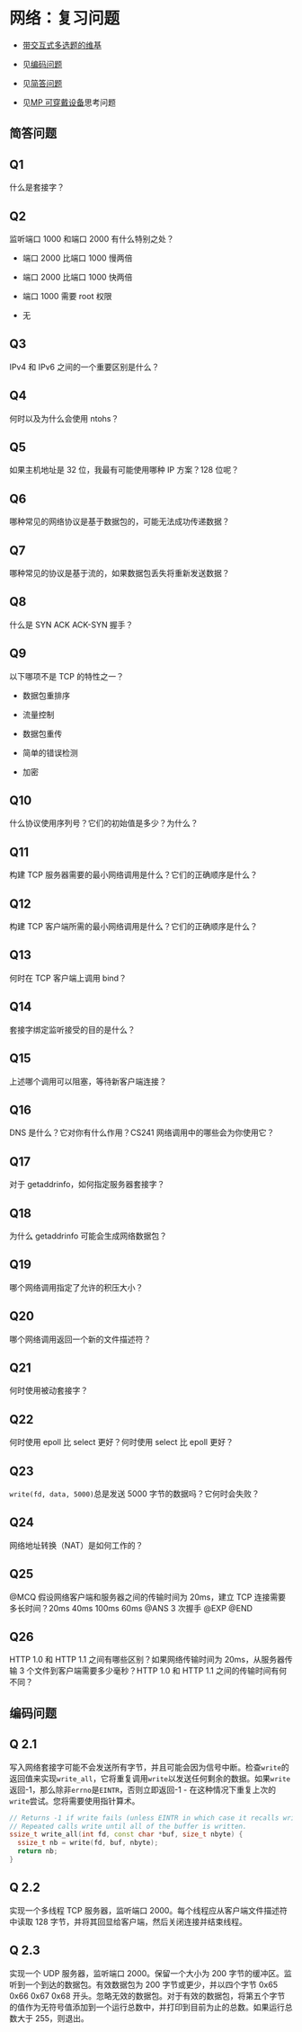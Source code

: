 # 网络：复习问题

+   [带交互式多选题的维基](http://angrave.github.io/SystemProgramming/networkingreviewquestions.html)

+   见[编码问题](#编码问题)

+   见[简答问题](#简答问题)

+   见[MP 可穿戴设备](https://courses.engr.illinois.edu/cs241/mps/mp7/)思考问题

## 简答问题

## Q1

什么是套接字？

## Q2

监听端口 1000 和端口 2000 有什么特别之处？

+   端口 2000 比端口 1000 慢两倍

+   端口 2000 比端口 1000 快两倍

+   端口 1000 需要 root 权限

+   无

## Q3

IPv4 和 IPv6 之间的一个重要区别是什么？

## Q4

何时以及为什么会使用 ntohs？

## Q5

如果主机地址是 32 位，我最有可能使用哪种 IP 方案？128 位呢？

## Q6

哪种常见的网络协议是基于数据包的，可能无法成功传递数据？

## Q7

哪种常见的协议是基于流的，如果数据包丢失将重新发送数据？

## Q8

什么是 SYN ACK ACK-SYN 握手？

## Q9

以下哪项不是 TCP 的特性之一？

+   数据包重排序

+   流量控制

+   数据包重传

+   简单的错误检测

+   加密

## Q10

什么协议使用序列号？它们的初始值是多少？为什么？

## Q11

构建 TCP 服务器需要的最小网络调用是什么？它们的正确顺序是什么？

## Q12

构建 TCP 客户端所需的最小网络调用是什么？它们的正确顺序是什么？

## Q13

何时在 TCP 客户端上调用 bind？

## Q14

套接字绑定监听接受的目的是什么？

## Q15

上述哪个调用可以阻塞，等待新客户端连接？

## Q16

DNS 是什么？它对你有什么作用？CS241 网络调用中的哪些会为你使用它？

## Q17

对于 getaddrinfo，如何指定服务器套接字？

## Q18

为什么 getaddrinfo 可能会生成网络数据包？

## Q19

哪个网络调用指定了允许的积压大小？

## Q20

哪个网络调用返回一个新的文件描述符？

## Q21

何时使用被动套接字？

## Q22

何时使用 epoll 比 select 更好？何时使用 select 比 epoll 更好？

## Q23

`write(fd, data, 5000)`总是发送 5000 字节的数据吗？它何时会失败？

## Q24

网络地址转换（NAT）是如何工作的？

## Q25

@MCQ 假设网络客户端和服务器之间的传输时间为 20ms，建立 TCP 连接需要多长时间？20ms 40ms 100ms 60ms @ANS 3 次握手 @EXP @END

## Q26

HTTP 1.0 和 HTTP 1.1 之间有哪些区别？如果网络传输时间为 20ms，从服务器传输 3 个文件到客户端需要多少毫秒？HTTP 1.0 和 HTTP 1.1 之间的传输时间有何不同？

## 编码问题

## Q 2.1

写入网络套接字可能不会发送所有字节，并且可能会因为信号中断。检查`write`的返回值来实现`write_all`，它将重复调用`write`以发送任何剩余的数据。如果`write`返回-1，那么除非`errno`是`EINTR`，否则立即返回-1 - 在这种情况下重复上次的`write`尝试。您将需要使用指针算术。

```cpp
// Returns -1 if write fails (unless EINTR in which case it recalls write
// Repeated calls write until all of the buffer is written.
ssize_t write_all(int fd, const char *buf, size_t nbyte) {
  ssize_t nb = write(fd, buf, nbyte);
  return nb;
}
```

## Q 2.2

实现一个多线程 TCP 服务器，监听端口 2000。每个线程应从客户端文件描述符中读取 128 字节，并将其回显给客户端，然后关闭连接并结束线程。

## Q 2.3

实现一个 UDP 服务器，监听端口 2000。保留一个大小为 200 字节的缓冲区。监听到一个到达的数据包。有效数据包为 200 字节或更少，并以四个字节 0x65 0x66 0x67 0x68 开头。忽略无效的数据包。对于有效的数据包，将第五个字节的值作为无符号值添加到一个运行总数中，并打印到目前为止的总数。如果运行总数大于 255，则退出。
